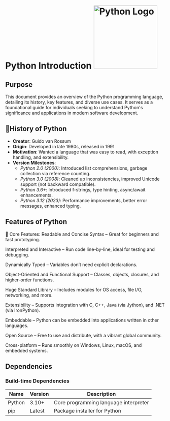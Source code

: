 #  **Python Introduction**    <img src="https://www.python.org/static/community_logos/python-logo.png" alt="Python Logo" width="200"/>                                                                                           

## Purpose
This document provides an overview of the Python programming language, detailing its history, key features, and diverse use cases. It serves as a foundational guide for individuals seeking to understand Python's significance and applications in modern software development.​

## 📜**History of Python**

- **Creator**: Guido van Rossum  
- **Origin**: Developed in late 1980s, released in 1991  
- **Motivation**: Wanted a language that was easy to read, with exception handling, and extensibility.  
- **Version Milestones**:
  - *Python 2.0 (2000)*: Introduced list comprehensions, garbage collection via reference counting.  
  - *Python 3.0 (2008)*: Cleaned up inconsistencies, improved Unicode support (not backward compatible).  
  - *Python 3.6+*: Introduced f-strings, type hinting, async/await enhancements.  
  - *Python 3.12 (2023)*: Performance improvements, better error messages, enhanced typing.

## **Features of Python**

📌 Core Features:
Readable and Concise Syntax – Great for beginners and fast prototyping.

Interpreted and Interactive – Run code line-by-line, ideal for testing and debugging.

Dynamically Typed – Variables don’t need explicit declarations.

Object-Oriented and Functional Support – Classes, objects, closures, and higher-order functions.

Huge Standard Library – Includes modules for OS access, file I/O, networking, and more.

Extensibility – Supports integration with C, C++, Java (via Jython), and .NET (via IronPython).

Embeddable – Python can be embedded into applications written in other languages.

Open Source – Free to use and distribute, with a vibrant global community.

Cross-platform – Runs smoothly on Windows, Linux, macOS, and embedded systems.



## Dependencies
### Build-time Dependencies

| Name   | Version | Description                          |
|--------|---------|--------------------------------------|
| Python | 3.10+   | Core programming language interpreter |
| pip    | Latest  | Package installer for Python          |




